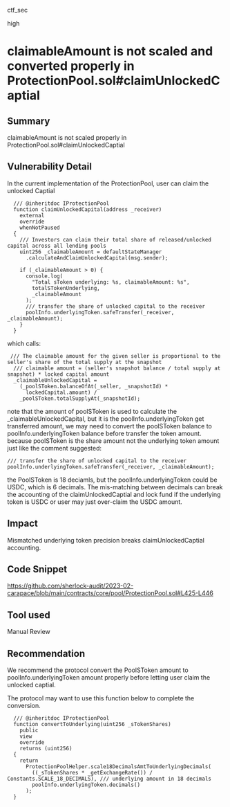 ctf_sec

high

# claimableAmount is not scaled and converted properly in ProtectionPool.sol#claimUnlockedCaptial

## Summary

claimableAmount is not scaled properly in ProtectionPool.sol#claimUnlockedCaptial

## Vulnerability Detail

In the current implementation of the ProtectionPool, user can claim the unlocked Captial

```solidity
  /// @inheritdoc IProtectionPool
  function claimUnlockedCapital(address _receiver)
    external
    override
    whenNotPaused
  {
    /// Investors can claim their total share of released/unlocked capital across all lending pools
    uint256 _claimableAmount = defaultStateManager
      .calculateAndClaimUnlockedCapital(msg.sender);

    if (_claimableAmount > 0) {
      console.log(
        "Total sToken underlying: %s, claimableAmount: %s",
        totalSTokenUnderlying,
        _claimableAmount
      );
      /// transfer the share of unlocked capital to the receiver
      poolInfo.underlyingToken.safeTransfer(_receiver, _claimableAmount);
    }
  }
```

which calls:

```solidity
 /// The claimable amount for the given seller is proportional to the seller's share of the total supply at the snapshot
  /// claimable amount = (seller's snapshot balance / total supply at snapshot) * locked capital amount
  _claimableUnlockedCapital =
    (_poolSToken.balanceOfAt(_seller, _snapshotId) *
      lockedCapital.amount) /
    _poolSToken.totalSupplyAt(_snapshotId);
```

note that the amount of poolSToken is used to calculate the _claimableUnlockedCapital, but it is the poolInfo.underlyingToken get transferred amount, we may need to convert the poolSToken balance to poolInfo.underlyingToken balance before transfer the token amount. because poolSToken is the share amount not the underlying token amount just like the comment suggested:

```solidity
/// transfer the share of unlocked capital to the receiver
poolInfo.underlyingToken.safeTransfer(_receiver, _claimableAmount);
```

the PoolSToken is 18 deciamls, but the poolInfo.underlyingToken could be USDC, which is 6 decimals. The mis-matching between decimals can break the accounting of the claimUnlockedCaptial and lock fund if the underlying token is USDC or user may just over-claim the USDC amount.

## Impact

Mismatched underlying token precision breaks claimUnlockedCaptial accounting.

## Code Snippet

https://github.com/sherlock-audit/2023-02-carapace/blob/main/contracts/core/pool/ProtectionPool.sol#L425-L446

## Tool used

Manual Review

## Recommendation

We recommend the protocol convert the PoolSToken amount to poolInfo.underlyingToken amount properly before letting user claim the unlocked captial.

The protocol may want to use this function below to complete the conversion.

```solidity
  /// @inheritdoc IProtectionPool
  function convertToUnderlying(uint256 _sTokenShares)
    public
    view
    override
    returns (uint256)
  {
    return
      ProtectionPoolHelper.scale18DecimalsAmtToUnderlyingDecimals(
        ((_sTokenShares * _getExchangeRate()) / Constants.SCALE_18_DECIMALS), /// underlying amount in 18 decimals
        poolInfo.underlyingToken.decimals()
      );
  }
```